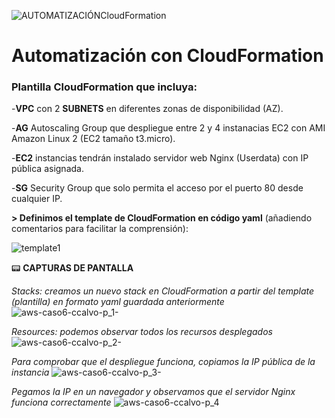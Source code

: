 ![AUTOMATIZACIÓNCloudFormation](https://user-images.githubusercontent.com/126183973/224106728-fae51680-5785-4138-816c-f14313781eba.png)

# Automatización con CloudFormation

### Plantilla CloudFormation que incluya:
  -**VPC** con 2 **SUBNETS** en diferentes zonas de disponibilidad (AZ).
  
  -**AG** Autoscaling Group que despliegue entre 2 y 4 instanacias EC2 con AMI Amazon Linux 2 (EC2 tamaño t3.micro).
  
  -**EC2** instancias tendrán instalado servidor web Nginx (Userdata) con IP pública asignada.
  
  -**SG** Security Group que solo permita el acceso por el puerto 80 desde cualquier IP.
  
**> Definimos el template de CloudFormation en código yaml** (añadiendo comentarios para facilitar la comprensión):

![template1](https://user-images.githubusercontent.com/126183973/224559743-30b56d3a-29b0-450c-88cb-f408f443e0e8.png)

:pager: **CAPTURAS DE PANTALLA**

_Stacks: creamos un nuevo stack en CloudFormation a partir del template (plantilla) en formato yaml guardada anteriormente_
![aws-caso6-ccalvo-p_1-](https://user-images.githubusercontent.com/126183973/224560266-3d06c4e8-266c-4540-a32a-e6292319d131.jpg)

_Resources: podemos observar todos los recursos desplegados_
![aws-caso6-ccalvo-p_2-](https://user-images.githubusercontent.com/126183973/224560278-ef887ace-d831-4f1f-bfa6-0418ad334468.jpg)

_Para comprobar que el despliegue funciona, copiamos la IP pública de la instancia_
![aws-caso6-ccalvo-p_3-](https://user-images.githubusercontent.com/126183973/224560286-c450eea8-da7a-4751-a739-6175544e6d7d.jpg)

_Pegamos la IP en un navegador y observamos que el servidor Nginx funciona correctamente_
![aws-caso6-ccalvo-p_4](https://user-images.githubusercontent.com/126183973/224560294-71746857-db89-4c9c-a0fe-c66469efcc38.jpg)
